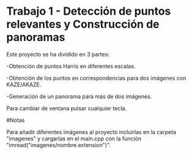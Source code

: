 # Trabajo 1 - Detección de puntos relevantes y Construcción de panoramas

Este proyecto se ha dividido en 3 partes:

-Obtención de puntos Harris en diferentes escalas.

-Obtención de los puntos en correspondencias para dos imágenes con KAZE/AKAZE.

-Generación de un panorama para más de dos imágenes.

Para cambiar de ventana pulsar cualquier tecla.

#Notas

Para añadir diferentes imágenes al proyecto incluirlas en la carpeta "imagenes" y cargarlas en el main.cpp con la función "imread("imagenes/nombre.extension")".



